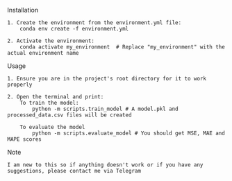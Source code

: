 Installation

    1. Create the environment from the environment.yml file:    
        conda env create -f environment.yml

    2. Activate the environment:
        conda activate my_environment  # Replace "my_environment" with the actual environment name

Usage

    1. Ensure you are in the project's root directory for it to work properly

    2. Open the terminal and print:
        To train the model:
            python -m scripts.train_model # A model.pkl and processed_data.csv files will be created

        To evaluate the model
            python -m scripts.evaluate_model # You should get MSE, MAE and MAPE scores

Note

    I am new to this so if anything doesn't work or if you have any suggestions, please contact me via Telegram
